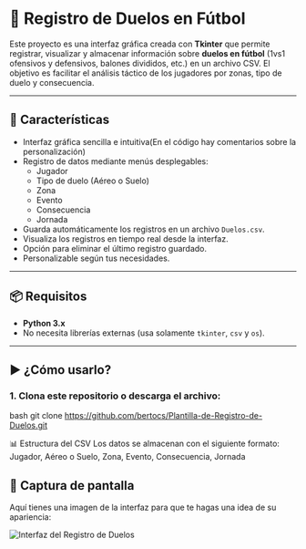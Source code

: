 # 📝 Registro de Duelos en Fútbol

Este proyecto es una interfaz gráfica creada con **Tkinter** que permite registrar, visualizar y almacenar información sobre **duelos en fútbol** (1vs1 ofensivos y defensivos, balones divididos, etc.) en un archivo CSV. El objetivo es facilitar el análisis táctico de los jugadores por zonas, tipo de duelo y consecuencia.

---

## 🚀 Características

- Interfaz gráfica sencilla e intuitiva(En el código hay comentarios sobre la personalización)
- Registro de datos mediante menús desplegables:
  - Jugador
  - Tipo de duelo (Aéreo o Suelo)
  - Zona
  - Evento
  - Consecuencia
  - Jornada
- Guarda automáticamente los registros en un archivo `Duelos.csv`.
- Visualiza los registros en tiempo real desde la interfaz.
- Opción para eliminar el último registro guardado.
- Personalizable según tus necesidades.

---

## 📦 Requisitos

- **Python 3.x**
- No necesita librerías externas (usa solamente `tkinter`, `csv` y `os`).

---

## ▶️ ¿Cómo usarlo?

### 1. Clona este repositorio o descarga el archivo:

bash
git clone https://github.com/bertocs/Plantilla-de-Registro-de-Duelos.git

📊 Estructura del CSV
Los datos se almacenan con el siguiente formato:
Jugador, Aéreo o Suelo, Zona, Evento, Consecuencia, Jornada

## 📸 Captura de pantalla

Aquí tienes una imagen de la interfaz para que te hagas una idea de su apariencia:

![Interfaz del Registro de Duelos](images/Captura_Plantilla_duelos.jpg)


